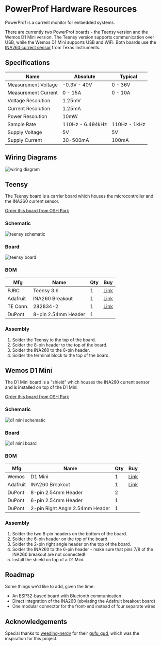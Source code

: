 # PowerProf Hardware Resources

PowerProf is a current monitor for embedded systems.

There are currently two PowerProf boards - the Teensy version and the Wemos D1 Mini version. The Teensy version supports communication over USB, while the Wemos D1 Mini supports USB and WiFi. Both boards use the [INA260 current sensor](https://www.ti.com/lit/ds/symlink/ina260.pdf) from Texas Instruments.

## Specifications

| Name                | Absolute         | Typical      |
| ------------------- | ---------------- | ------------ |
| Measurement Voltage | -0.3V - 40V      | 0 - 36V      |
| Measurement Current | 0 - 15A          | 0 - 10A      |
| Voltage Resolution  | 1.25mV           |              |
| Current Resolution  | 1.25mA           |              |
| Power Resolution    | 10mW             |              |
| Sample Rate         | 110Hz - 6.494kHz | 110Hz - 1kHz |
| Supply Voltage      | 5V               | 5V           |
| Supply Current      | 30-500mA         | 100mA        |

## Wiring Diagrams

![wiring diagram](./png/wiring-diagram.png)

## Teensy

The Teensy board is a carrier board which houses the microcontroller and the INA260 current sensor.

[Order this board from OSH Park](https://oshpark.com/shared_projects/RvujZ5At)

### Schematic

![teensy schematic](./png/teensy-schematic.png)

### Board

![teensy board](./png/teensy-board.png)

### BOM

| Mfg      | Name                | Qty | Buy                                                                                                           |
| -------- | ------------------- | --- | ------------------------------------------------------------------------------------------------------------- |
| PJRC     | Teensy 3.6          | 1   | [Link](https://www.pjrc.com/store/teensy36.html)                                                              |
| Adafruit | INA260 Breakout     | 1   | [Link](https://www.mouser.com/ProductDetail/Adafruit/4226?qs=PzGy0jfpSMvb8foRR1BpJA%3D%3D)                    |
| TE Conn. | 282834-2            | 1   | [Link](https://www.mouser.com/ProductDetail/TE-Connectivity/282834-2?qs=A%252Bip%252BNCYi6N8cVKuk8xDog%3D%3D) |
| DuPont   | 8-pin 2.54mm Header | 1   |                                                                                                               |

### Assembly

1. Solder the Teensy to the top of the board.
2. Solder the 8-pin header to the top of the board.
3. Solder the INA260 to the 8-pin header.
4. Solder the terminal block to the top of the board.

## Wemos D1 Mini

The D1 Mini board is a "shield" which houses the INA260 current sensor and is installed on top of the D1 Mini.

[Order this board from OSH Park](https://oshpark.com/shared_projects/EueeZyrV)

### Schematic

![d1 mini schematic](./png/d1-mini-schematic.png)

### Board

![d1 mini board](./png/d1-mini-board.png)

### BOM

| Mfg      | Name                            | Qty | Buy                                                                                        |
| -------- | ------------------------------- | --- | ------------------------------------------------------------------------------------------ |
| Wemos    | D1 Mini                         | 1   | [Link](https://www.wemos.cc/en/latest/d1/d1_mini.html)                                     |
| Adafruit | INA260 Breakout                 | 1   | [Link](https://www.mouser.com/ProductDetail/Adafruit/4226?qs=PzGy0jfpSMvb8foRR1BpJA%3D%3D) |
| DuPont   | 8-pin 2.54mm Header             | 2   |                                                                                            |
| DuPont   | 6-pin 2.54mm Header             | 1   |                                                                                            |
| DuPont   | 2-pin Right Angle 2.54mm Header | 1   |                                                                                            |

### Assembly

1. Solder the two 8-pin headers on the bottom of the board.
2. Solder the 6-pin header on the top of the board.
3. Solder the 2-pin right angle header on the top of the board.
4. Solder the INA260 to the 6-pin header - make sure that pins 7/8 of the INA260 breakout are not connected!
5. Install the shield on top of a D1 Mini.

## Roadmap

Some things we'd like to add, given the time:

- An ESP32-based board with Bluetooth communication
- Direct integration of the INA260 (obviating the Adafruit breakout board)
- One modular connector for the front-end instead of four separate wires

## Acknowledgements

Special thanks to [weeding-nerdy](https://github.com/weeding-nerdy) for their [gufu_gud](https://github.com/weeding-nerdy/gufu_gud), which was the inspiration for this project.
